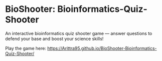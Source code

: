 # BioShooter: Bioinformatics-Quiz-Shooter
An interactive bioinformatics quiz shooter game — answer questions to defend your base and boost your science skills!

Play the game here: https://Arittra95.github.io/BioShooter-Bioinformatics-Quiz-Shooter/
